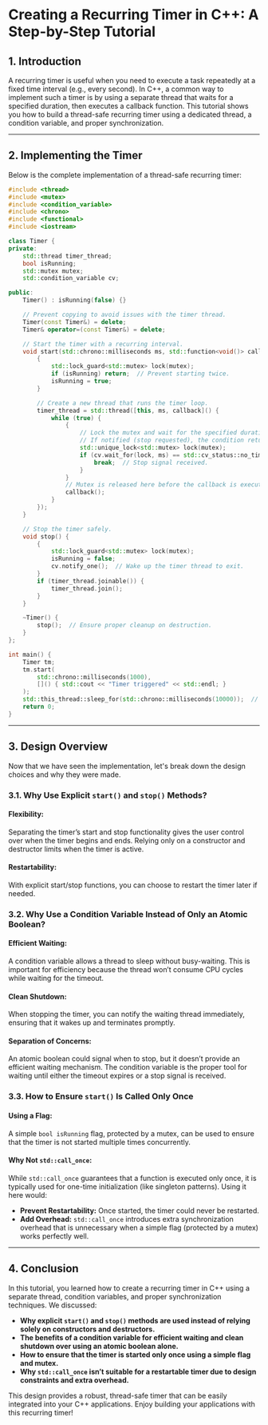 # Creating a Recurring Timer in C++: A Step-by-Step Tutorial

## 1. Introduction

A recurring timer is useful when you need to execute a task repeatedly at a fixed time interval (e.g., every second). In C++, a common way to implement such a timer is by using a separate thread that waits for a specified duration, then executes a callback function. This tutorial shows you how to build a thread-safe recurring timer using a dedicated thread, a condition variable, and proper synchronization.

---

## 2. Implementing the Timer

Below is the complete implementation of a thread-safe recurring timer:

```cpp
#include <thread>
#include <mutex>
#include <condition_variable>
#include <chrono>
#include <functional>
#include <iostream>

class Timer {
private:
    std::thread timer_thread;
    bool isRunning;
    std::mutex mutex;
    std::condition_variable cv;

public:
    Timer() : isRunning(false) {}

    // Prevent copying to avoid issues with the timer thread.
    Timer(const Timer&) = delete;
    Timer& operator=(const Timer&) = delete;

    // Start the timer with a recurring interval.
    void start(std::chrono::milliseconds ms, std::function<void()> callback) {
        {
            std::lock_guard<std::mutex> lock(mutex);
            if (isRunning) return;  // Prevent starting twice.
            isRunning = true;
        }

        // Create a new thread that runs the timer loop.
        timer_thread = std::thread([this, ms, callback]() {
            while (true) {
                {
                    // Lock the mutex and wait for the specified duration.
                    // If notified (stop requested), the condition returns no_timeout.
                    std::unique_lock<std::mutex> lock(mutex);
                    if (cv.wait_for(lock, ms) == std::cv_status::no_timeout) {
                        break;  // Stop signal received.
                    }
                }
                // Mutex is released here before the callback is executed.
                callback();
            }
        });
    }

    // Stop the timer safely.
    void stop() {
        {
            std::lock_guard<std::mutex> lock(mutex);
            isRunning = false;
            cv.notify_one();  // Wake up the timer thread to exit.
        }
        if (timer_thread.joinable()) {
            timer_thread.join();
        }
    }

    ~Timer() {
        stop();  // Ensure proper cleanup on destruction.
    }
};

int main() {
    Timer tm;
    tm.start(
        std::chrono::milliseconds(1000),
        []() { std::cout << "Timer triggered" << std::endl; }
    );
    std::this_thread::sleep_for(std::chrono::milliseconds(10000));  // Let the timer run for 10 seconds.
    return 0;
}
```

---

## 3. Design Overview

Now that we have seen the implementation, let's break down the design choices and why they were made.

### 3.1. Why Use Explicit `start()` and `stop()` Methods?

#### Flexibility:
Separating the timer’s start and stop functionality gives the user control over when the timer begins and ends. Relying only on a constructor and destructor limits when the timer is active.

#### Restartability:
With explicit start/stop functions, you can choose to restart the timer later if needed.

### 3.2. Why Use a Condition Variable Instead of Only an Atomic Boolean?

#### Efficient Waiting:
A condition variable allows a thread to sleep without busy-waiting. This is important for efficiency because the thread won’t consume CPU cycles while waiting for the timeout.

#### Clean Shutdown:
When stopping the timer, you can notify the waiting thread immediately, ensuring that it wakes up and terminates promptly.

#### Separation of Concerns:
An atomic boolean could signal when to stop, but it doesn’t provide an efficient waiting mechanism. The condition variable is the proper tool for waiting until either the timeout expires or a stop signal is received.

### 3.3. How to Ensure `start()` Is Called Only Once

#### Using a Flag:
A simple `bool isRunning` flag, protected by a mutex, can be used to ensure that the timer is not started multiple times concurrently.

#### Why Not `std::call_once`:
While `std::call_once` guarantees that a function is executed only once, it is typically used for one-time initialization (like singleton patterns). Using it here would:

- **Prevent Restartability:** Once started, the timer could never be restarted.
- **Add Overhead:** `std::call_once` introduces extra synchronization overhead that is unnecessary when a simple flag (protected by a mutex) works perfectly well.

---

## 4. Conclusion

In this tutorial, you learned how to create a recurring timer in C++ using a separate thread, condition variables, and proper synchronization techniques. We discussed:
- **Why explicit `start()` and `stop()` methods are used instead of relying solely on constructors and destructors.**
- **The benefits of a condition variable for efficient waiting and clean shutdown over using an atomic boolean alone.**
- **How to ensure that the timer is started only once using a simple flag and mutex.**
- **Why `std::call_once` isn’t suitable for a restartable timer due to design constraints and extra overhead.**

This design provides a robust, thread-safe timer that can be easily integrated into your C++ applications. Enjoy building your applications with this recurring timer!

